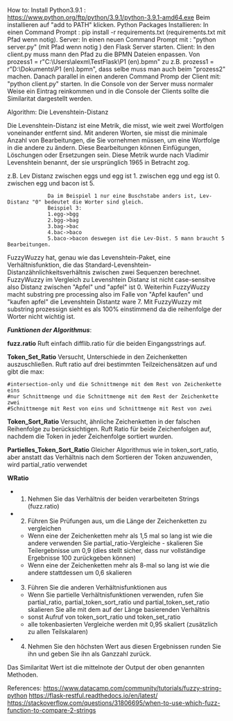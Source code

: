 How to:
Install Python3.9.1 : https://www.python.org/ftp/python/3.9.1/python-3.9.1-amd64.exe
Beim installieren auf "add to PATH" klicken.
Python Packages Installieren:
In einen Command Prompt : pip install -r requirements.txt
(requirements.txt mit Pfad wenn notig).
Server:
In einen neuen Command Prompt mit : "python server.py" (mit Pfad wenn notig ) den Flask Server starten.
Client:
In den client.py muss mann den Pfad zu die BPMN Dateien enpassen.
Von prozess1 = r"C:\Users\alexm\TestFlask\P1 (en).bpmn" zu z.B. prozess1 = r"D:\Dokuments\P1 (en).bpmn", dass selbe muss man auch beim "prozess2" machen.
Danach parallel in einen anderen Command Promp der Client mit: "python client.py" starten.
In die Console von der Server muss normaler Weise ein Eintrag reinkommen und in die Console der Clients sollte die Similaritat dargestellt werden.



Algorithm:
Die Levenshtein-Distanz

Die Levenshtein-Distanz ist eine Metrik, die misst, wie weit zwei Wortfolgen voneinander entfernt sind. Mit anderen Worten, sie misst die minimale Anzahl von Bearbeitungen, die Sie vornehmen müssen, um eine Wortfolge in die andere zu ändern. Diese Bearbeitungen können Einfügungen, Löschungen oder Ersetzungen sein. Diese Metrik wurde nach Vladimir Levenshtein benannt, der sie ursprünglich 1965 in Betracht zog.

z.B. Lev Distanz zwischen eggs und egg ist 1.
                 zwischen egg und egg ist 0.
                 zwischen egg und bacon ist 5.

                 Da im Beispiel 1 nur eine Buschstabe anders ist, Lev-Distanz "0" bedeutet die Worter sind gleich.
                 Beispiel 3:
                 1.egg->bgg
                 2.bgg->bag
                 3.bag->bac
                 4.bac->baco
                 5.baco->bacon deswegen ist die Lev-Dist. 5 mann braucht 5 Bearbeitungen.

FuzzyWuzzy hat, genau wie das Levenshtein-Paket, eine Verhältnisfunktion, die das Standard-Levenshtein-Distanzähnlichkeitsverhältnis zwischen zwei Sequenzen berechnet. FuzzyWuzzy im Vergleich zu Levenshtein Distanz ist nicht case-sensitve also Distanz zwischen "Apfel" und "apfel" ist 0. Weiterhin FuzzyWuzzy macht substring pre processing also im Falle von "Apfel kaufen" und "kaufen apfel" die Levenshtein Distantz ware 7. Mit FuzzyWuzzy mit substring prozessign sieht es als 100% einstimmend da die reihenfolge der Worter nicht wichtig ist.

_**Funktionen der Algorithmus**_:

**fuzz.ratio**
 Ruft einfach difflib.ratio für die beiden Eingangsstrings auf.

**Token_Set_Ratio**
 Versucht, Unterschiede in den Zeichenketten auszuschließen. Ruft ratio auf drei bestimmten Teilzeichensätzen auf und gibt die max:

    #intersection-only und die Schnittmenge mit dem Rest von Zeichenkette eins
    #nur Schnittmenge und die Schnittmenge mit dem Rest der Zeichenkette zwei
    #Schnittmenge mit Rest von eins und Schnittmenge mit Rest von zwei 


**Token_Sort_Ratio**
 Versucht, ähnliche Zeichenketten in der falschen Reihenfolge zu berücksichtigen. Ruft Ratio für beide Zeichenfolgen auf, nachdem die Token in   jeder Zeichenfolge sortiert wurden. 


**Partielles_Token_Sort_Ratio**
 Gleicher Algorithmus wie in token_sort_ratio, aber anstatt das Verhältnis nach dem Sortieren der Token anzuwenden, wird partial_ratio verwendet 

**WRatio**
- 1. Nehmen Sie das Verhältnis der beiden verarbeiteten Strings (fuzz.ratio)
  
- 2. Führen Sie Prüfungen aus, um die Länge der Zeichenketten zu vergleichen
    * Wenn eine der Zeichenketten mehr als 1,5 mal so lang ist wie die andere
      verwenden Sie partial_ratio-Vergleiche - skalieren Sie Teilergebnisse um 0,9
      (dies stellt sicher, dass nur vollständige Ergebnisse 100 zurückgeben können)
    * Wenn eine der Zeichenketten mehr als 8-mal so lang ist wie die andere
      stattdessen um 0,6 skalieren
  
- 3. Führen Sie die anderen Verhältnisfunktionen aus
    * Wenn Sie partielle Verhältnisfunktionen verwenden, rufen Sie partial_ratio,
      partial_token_sort_ratio und partial_token_set_ratio
      skalieren Sie alle mit dem auf der Länge basierenden Verhältnis
    * sonst Aufruf von token_sort_ratio und token_set_ratio
    * alle tokenbasierten Vergleiche werden mit 0,95 skaliert
      (zusätzlich zu allen Teilskalaren)
  
- 4. Nehmen Sie den höchsten Wert aus diesen Ergebnissen
   runden Sie ihn und geben Sie ihn als Ganzzahl zurück.

Das Similaritat Wert ist die mittelnote der Output der oben genannten Methoden.

References:
https://www.datacamp.com/community/tutorials/fuzzy-string-python
https://flask-restful.readthedocs.io/en/latest/
https://stackoverflow.com/questions/31806695/when-to-use-which-fuzz-function-to-compare-2-strings